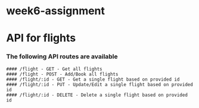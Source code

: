 # week6-assignment

# API for flights

### The following API routes are available

    #### /flight - GET - Get all flights
    #### /flight - POST - Add/Book all flights
    #### /flight/:id - GET - Get a single flight based on provided id
    #### /flight/:id - PUT - Update/Edit a single flight based on provided id
    #### /flight/:id - DELETE - Delete a single flight based on provided id
